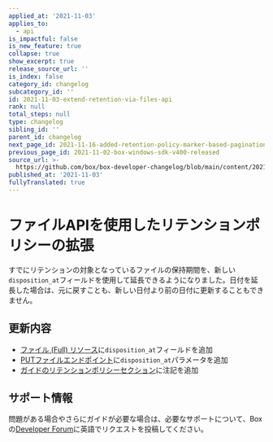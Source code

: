 ```yaml
---
applied_at: '2021-11-03'
applies_to:
  - api
is_impactful: false
is_new_feature: true
collapse: true
show_excerpt: true
release_source_url: ''
is_index: false
category_id: changelog
subcategory_id: ''
id: 2021-11-03-extend-retention-via-files-api
rank: null
total_steps: null
type: changelog
sibling_id: ''
parent_id: changelog
next_page_id: 2021-11-16-added-retention-policy-marker-based-pagination
previous_page_id: 2021-11-02-box-windows-sdk-v400-released
source_url: >-
  https://github.com/box/box-developer-changelog/blob/main/content/2021/11-03-extend-retention-via-files-api.md
published_at: '2021-11-03'
fullyTranslated: true
---
```

# ファイルAPIを使用したリテンションポリシーの拡張

すでにリテンションの対象となっているファイルの保持期間を、新しい`disposition_at`フィールドを使用して延長できるようになりました。日付を延長した場合は、元に戻すことも、新しい日付より前の日付に更新することもできません。

<!-- more -->

## 更新内容

* [ファイル (Full) リソース][file-full]に`disposition_at`フィールドを追加
* [PUTファイルエンドポイント][file-put]に`disposition_at`パラメータを追加
* [ガイドのリテンションポリシーセクション][extend-retention]に注記を追加

## サポート情報

問題がある場合やさらにガイドが必要な場合は、必要なサポートについて、Boxの[Developer Forum][forum]に英語でリクエストを投稿してください。

[forum]: https://support.box.com/hc/en-us/community/topics/360001932973-Platform-and-Developer-Forum

[extend-retention]: g://retention-policies/#extend-retention-for-a-file

[file-put]: e://put-files-id/#param-disposition_at

[file-full]: e://resources/file--full/#param-disposition_at
